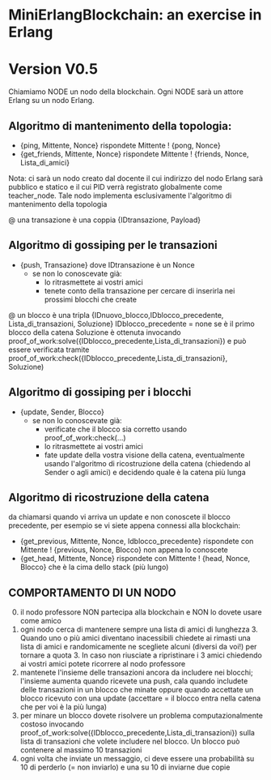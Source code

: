 MiniErlangBlockchain: an exercise in Erlang
===========================================

Version V0.5
============

Chiamiamo NODE un nodo della blockchain.
Ogni NODE sarà un attore Erlang su un nodo Erlang.

## Algoritmo di mantenimento della topologia:
 - {ping, Mittente, Nonce}
   rispondete Mittente ! {pong, Nonce}
 - {get_friends, Mittente, Nonce}
   rispondete Mittente ! {friends, Nonce, Lista_di_amici} 

 Nota: ci sarà un nodo creato dal docente il cui indirizzo del nodo
       Erlang sarà pubblico e statico e il cui PID verrà registrato
       globalmente come teacher_node. Tale nodo implementa
       esclusivamente l'algoritmo di mantenimento della topologia

@ una transazione è una coppia {IDtransazione, Payload}

## Algoritmo di gossiping per le transazioni
 - {push, Transazione}  dove IDtransazione è un Nonce
   * se non lo conoscevate già:
     * lo ritrasmettete ai vostri amici
     * tenete conto della transazione per cercare di inserirla nei
       prossimi blocchi che create

@ un blocco è una tripla {IDnuovo_blocco,IDblocco_precedente, Lista_di_transazioni, Soluzione}
  IDblocco_precedente = none  se è il primo blocco della catena
  Soluzione è ottenuta invocando proof_of_work:solve({IDblocco_precedente,Lista_di_transazioni}) e può essere
  verificata tramite proof_of_work:check({IDblocco_precedente,Lista_di_transazioni}, Soluzione)

## Algoritmo di gossiping per i blocchi
 - {update, Sender, Blocco}
   * se non lo conoscevate già:
     * verificate che il blocco sia corretto usando proof_of_work:check(...)
     * lo ritrasmettete ai vostri amici
     * fate update della vostra visione della catena, eventualmente usando
       l'algoritmo di ricostruzione della catena (chiedendo al Sender o agli amici) e
       decidendo quale è la catena più lunga

## Algoritmo di ricostruzione della catena
  da chiamarsi quando vi arriva un update e non conoscete il blocco precedente, per esempio se vi siete
  appena connessi alla blockchain:
 - {get_previous, Mittente, Nonce, Idblocco_precedente}
   rispondete con  Mittente ! {previous, Nonce, Blocco} non appena lo conoscete
 - {get_head, Mittente, Nonce}
   rispondete con Mittente ! {head, Nonce, Blocco} che è la cima dello stack (più
   lungo)


## COMPORTAMENTO DI UN NODO

0. il nodo professore NON partecipa alla blockchain e NON lo dovete
   usare come amico
1. ogni nodo cerca di mantenere sempre una lista di amici
   di lunghezza 3. Quando uno o più amici diventano inacessibili
   chiedete ai rimasti una lista di amici e randomicamente ne
   scegliete alcuni (diversi da voi!) per tornare a quota 3. In caso
   non riusciate a ripristinare i 3 amici chiedendo ai vostri amici
   potete ricorrere al nodo professore
2. mantenete l'insieme delle transazioni ancora da includere nei blocchi;
   l'insieme aumenta quando ricevete una push, cala quando includete delle
   transazioni in un blocco che minate oppure quando accettate un blocco
   ricevuto con una update (accettare = il blocco entra nella catena che per voi
   è la più lunga)
3. per minare un blocco dovete risolvere un problema computazionalmente costoso
   invocando proof_of_work:solve({IDblocco_precedente,Lista_di_transazioni}) sulla lista di transazioni
   che volete includere nel blocco.
   Un blocco può contenere al massimo 10 transazioni
4. ogni volta che inviate un messaggio, ci deve essere una probabilità su 10
   di perderlo (= non inviarlo) e una su 10 di inviarne due copie
